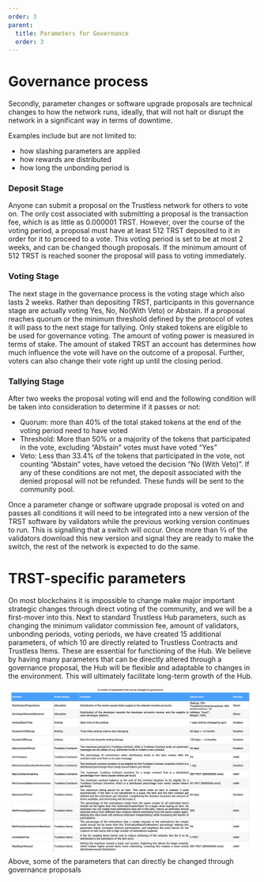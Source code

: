 ```yaml
---
order: 3
parent:
  title: Parameters for Governance
  order: 3
---
```


# Governance process

Secondly, parameter changes or software upgrade proposals are technical changes to how the network runs, ideally, that will not halt or disrupt the network in a significant way in terms of downtime.

Examples include but are not limited to:


- how slashing parameters are applied
- how rewards are distributed
- how long the unbonding period is



### Deposit Stage

Anyone can submit a proposal on the Trustless network for others to vote on. The only cost associated with submitting a proposal is the transaction fee, which is as little as 0.000001 TRST. However, over the course of the voting period, a proposal must have at least 512 TRST deposited to it in order for it to proceed to a vote. This voting period is set to be at most 2 weeks, and can be changed though proposals. If the minimum amount of 512 TRST is reached sooner the proposal will pass to voting immediately. 

### Voting Stage

The next stage in the governance process is the voting stage which also lasts 2 weeks. Rather than depositing TRST, participants in this governance stage are actually voting Yes, No, No(With Veto) or Abstain. If a proposal reaches quorum or the minimum threshold defined by the protocol of votes it will pass to the next stage for tallying. Only staked tokens are eligible to be used for governance voting. The amount of voting power is measured in terms of stake. The amount of staked TRST an account has determines how much influence the vote will have on the outcome of a proposal. Further, voters can also change their vote right up until the closing period.

### Tallying Stage

After two weeks the proposal voting will end and the following condition will be taken into consideration to determine if it passes or not:

- Quorum: 
more than 40% of the total staked tokens at the end of the voting period need to have voted
- Threshold: 
More than 50% or a majority of the tokens that participated in the vote, excluding “Abstain” votes must have voted “Yes”
- Veto: 
Less than 33.4% of the tokens that participated in the vote, not counting “Abstain” votes, have vetoed the decision “No (With Veto)”.
If any of these conditions are not met, the deposit associated with the denied proposal will not be refunded. These funds will be sent to the community pool.

Once a parameter change or software upgrade proposal is voted on and passes all conditions it will need to be integrated into a new version of the TRST software by validators while the previous working version continues to run. This is signalling that a switch will occur. Once more than 2⁄3 of the validators download this new version and signal they are ready to make the switch, the rest of the network is expected to do the same.

# TRST-specific parameters

On most blockchains it is  impossible to change make major important strategic changes through direct voting of the community, and we will be a first-mover into this. Next to standard Trustless Hub parameters, such as changing the minimum validator commission fee, amount of validators, unbonding periods, voting periods, we have created 15 additional parameters, of which 10 are directly related to Trustless Contracts and Trustless Items. These are essential for  functioning of the Hub. We believe by having many parameters that can be directly altered through a governance proposal, the Hub will be flexible and adaptable to changes in the environment.  This will ultimately facilitate long-term growth of the Hub.

![parameters](./parameters.png)
Above, some of the parameters that can directly be changed through governance proposals